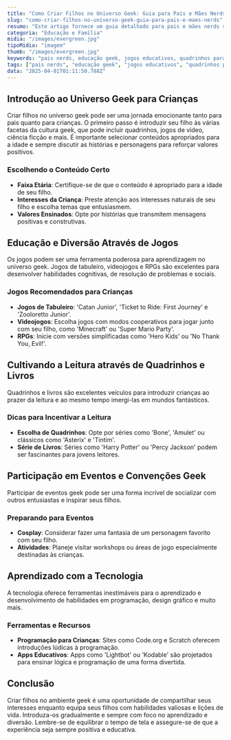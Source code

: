 ```yaml
---
title: "Como Criar Filhos no Universo Geek: Guia para Pais e Mães Nerds"
slug: "como-criar-filhos-no-universo-geek-guia-para-pais-e-maes-nerds"
resumo: "Este artigo fornece um guia detalhado para pais e mães nerds sobre como integrar o universo geek na educação de seus filhos, abordando desde a introdução a cultura pop até a participação em eventos geek, sempre com o foco em desenvolver habilidades e valores positivos."
categoria: "Educação e Família"
midia: "/images/evergreen.jpg"
tipoMidia: "imagem"
thumb: "/images/evergreen.jpg"
keywords: "pais nerds, educação geek, jogos educativos, quadrinhos para crianças, eventos geek, tecnologia educacional, cosplay familiar, livros para jovens"
tags: ["pais nerds", "educação geek", "jogos educativos", "quadrinhos para crianças", "eventos geek", "tecnologia educacional", "cosplay familiar", "livros para jovens"]
data: "2025-04-01T01:11:50.788Z"
---
```


## Introdução ao Universo Geek para Crianças

Criar filhos no universo geek pode ser uma jornada emocionante tanto para pais quanto para crianças. O primeiro passo é introduzir seu filho às várias facetas da cultura geek, que pode incluir quadrinhos, jogos de vídeo, ciência ficção e mais. É importante selecionar conteúdos apropriados para a idade e sempre discutir as histórias e personagens para reforçar valores positivos.

### Escolhendo o Conteúdo Certo

- **Faixa Etária**: Certifique-se de que o conteúdo é apropriado para a idade de seu filho.
- **Interesses da Criança**: Preste atenção aos interesses naturais de seu filho e escolha temas que entusiasmem.
- **Valores Ensinados**: Opte por histórias que transmitem mensagens positivas e construtivas.

## Educação e Diversão Através de Jogos

Os jogos podem ser uma ferramenta poderosa para aprendizagem no universo geek. Jogos de tabuleiro, videojogos e RPGs são excelentes para desenvolver habilidades cognitivas, de resolução de problemas e sociais.

### Jogos Recomendados para Crianças

- **Jogos de Tabuleiro**: 'Catan Junior', 'Ticket to Ride: First Journey' e 'Zooloretto Junior'.
- **Videojogos**: Escolha jogos com modos cooperativos para jogar junto com seu filho, como 'Minecraft' ou 'Super Mario Party'.
- **RPGs**: Inicie com versões simplificadas como 'Hero Kids' ou 'No Thank You, Evil!'.

## Cultivando a Leitura através de Quadrinhos e Livros

Quadrinhos e livros são excelentes veículos para introduzir crianças ao prazer da leitura e ao mesmo tempo imergi-las em mundos fantásticos.

### Dicas para Incentivar a Leitura

- **Escolha de Quadrinhos**: Opte por séries como 'Bone', 'Amulet' ou clássicos como 'Asterix' e 'Tintim'.
- **Série de Livros**: Séries como 'Harry Potter' ou 'Percy Jackson' podem ser fascinantes para jovens leitores.

## Participação em Eventos e Convenções Geek

Participar de eventos geek pode ser uma forma incrível de socializar com outros entusiastas e inspirar seus filhos.

### Preparando para Eventos

- **Cosplay**: Considerar fazer uma fantasia de um personagem favorito com seu filho.
- **Atividades**: Planeje visitar workshops ou áreas de jogo especialmente destinadas às crianças.

## Aprendizado com a Tecnologia

A tecnologia oferece ferramentas inestimáveis para o aprendizado e desenvolvimento de habilidades em programação, design gráfico e muito mais.

### Ferramentas e Recursos

- **Programação para Crianças**: Sites como Code.org e Scratch oferecem introduções lúdicas à programação.
- **Apps Educativos**: Apps como 'Lightbot' ou 'Kodable' são projetados para ensinar lógica e programação de uma forma divertida.

## Conclusão

Criar filhos no ambiente geek é uma oportunidade de compartilhar seus interesses enquanto equipa seus filhos com habilidades valiosas e lições de vida. Introduza-os gradualmente e sempre com foco no aprendizado e diversão. Lembre-se de equilibrar o tempo de tela e assegure-se de que a experiência seja sempre positiva e educativa.